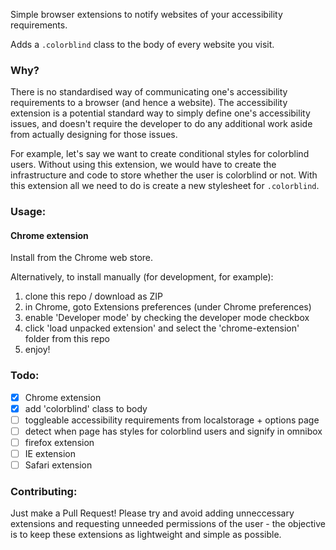 Simple browser extensions to notify websites of your accessibility requirements.

Adds a ``.colorblind`` class to the body of every website you visit.

### Why?
There is no standardised way of communicating one's accessibility requirements to a browser (and hence a website). The accessibility extension is a potential standard way to simply define one's accessibility issues, and doesn't require the developer to do any additional work aside from actually designing for those issues.

For example, let's say we want to create conditional styles for colorblind users. Without using this extension, we would have to create the infrastructure and code to store whether the user is colorblind or not. With this extension all we need to do is create a new stylesheet for ``.colorblind``.

### Usage:

#### Chrome extension
Install from the Chrome web store.

Alternatively, to install manually (for development, for example):

1. clone this repo / download as ZIP
2. in Chrome, goto Extensions preferences (under Chrome preferences)
3. enable 'Developer mode' by checking the developer mode checkbox
4. click 'load unpacked extension' and select the 'chrome-extension' folder from this repo
5. enjoy!

### Todo:
- [x] Chrome extension
- [x] add 'colorblind' class to body
- [ ] toggleable accessibility requirements from localstorage + options page
- [ ] detect when page has styles for colorblind users and signify in omnibox
- [ ] firefox extension
- [ ] IE extension
- [ ] Safari extension

### Contributing:
Just make a Pull Request! Please try and avoid adding unneccessary extensions and requesting unneeded permissions of the user - the objective is to keep these extensions as lightweight and simple as possible.
